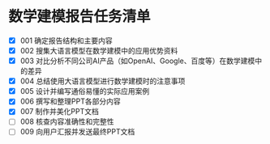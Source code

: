# 数学建模报告任务清单

- [x] 001 确定报告结构和主要内容
- [x] 002 搜集大语言模型在数学建模中的应用优势资料
- [x] 003 对比分析不同公司AI产品（如OpenAI、Google、百度等）在数学建模中的差异
- [x] 004 总结使用大语言模型进行数学建模时的注意事项
- [x] 005 设计并编写通俗易懂的实际应用案例
- [x] 006 撰写和整理PPT各部分内容
- [x] 007 制作并美化PPT文档
- [ ] 008 核查内容准确性和完整性
- [ ] 009 向用户汇报并发送最终PPT文档
